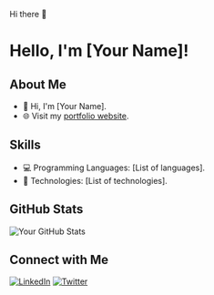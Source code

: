 Hi there 👋
# Hello, I'm [Your Name]!

## About Me
- 👋 Hi, I'm [Your Name].
- 🌐 Visit my [portfolio website](https://your-website.com/).

## Skills
- 💻 Programming Languages: [List of languages].
- 🚀 Technologies: [List of technologies].

## GitHub Stats
![Your GitHub Stats](https://github-readme-stats.vercel.app/api?username=YourUsername&show_icons=true&hide=contribs,prs)

## Connect with Me
[![LinkedIn](https://img.shields.io/badge/LinkedIn-YourLinkedIn-blue)](https://www.linkedin.com/in/yourlinkedin/)
[![Twitter](https://img.shields.io/badge/Twitter-YourTwitter-blue)](https://twitter.com/yourtwitter)


